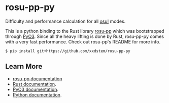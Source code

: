 # rosu-pp-py

Difficulty and performance calculation for all [osu!](https://osu.ppy.sh/) modes.

This is a python binding to the Rust library [rosu-pp](https://github.com/MaxOhn/rosu-pp) which was bootstrapped through [PyO3](https://github.com/PyO3/PyO3).
Since all the heavy lifting is done by Rust, rosu-pp-py comes with a very fast performance.
Check out rosu-pp's README for more info.

```
$ pip install git+https://github.com/xxdstem/rosu-pp-py
```

## Learn More
- [rosu-pp documentation](https://docs.rs/rosu-pp/latest/rosu_pp/)
- [Rust documentation](https://www.rust-lang.org).
- [PyO3 documentation](https://pyo3.rs/v0.15.1/).
- [Python documentation](https://docs.python.org/3/).
